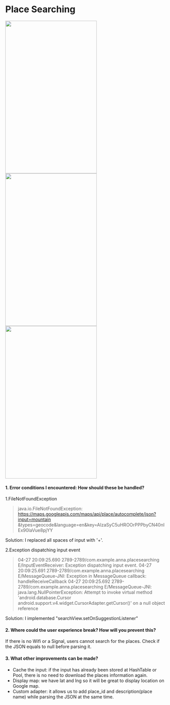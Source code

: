 # Place Searching

<img src="http://i.imgur.com/3Uq0joD.png" width="288" height="480" />
<img src="http://i.imgur.com/amrni57.png" width="288" height="480" />
<img src="http://i.imgur.com/Bky2fzS.png" width="288" height="480" />

#### 1. Error conditions I encountered: How should these be handled?

1.FileNotFoundException

>  java.io.FileNotFoundException: https://maps.googleapis.com/maps/api/place/autocomplete/json?input=mountain &types=geocode&language=en&key=AIzaSyC5uHROOrPPPbyCN40nIEx90laVue8pjYY

Solution: I replaced all spaces of input with '+'.

2.Exception dispatching input event

> 04-27 20:09:25.690 2789-2789/com.example.anna.placesearching E/InputEventReceiver: Exception dispatching input event.
04-27 20:09:25.691 2789-2789/com.example.anna.placesearching E/MessageQueue-JNI: Exception in MessageQueue callback: handleReceiveCallback
04-27 20:09:25.692 2789-2789/com.example.anna.placesearching E/MessageQueue-JNI: java.lang.NullPointerException: Attempt to invoke virtual method 'android.database.Cursor android.support.v4.widget.CursorAdapter.getCursor()' on a null object reference

Solution: I implemented "searchView.setOnSuggestionListener" 

#### 2. Where could the user experience break? How will you prevent this?

If there is no Wifi or a Signal, users cannot search for the places. Check if the JSON equals to null before parsing it.

#### 3. What other improvements can be made?

+ Cache the input: if the input has already been stored at HashTable or Pool, there is no need to download the places information again.
+ Display map: we have lat and lng so it will be great to display location on Google map.
+ Custom adapter: it allows us to add place_id and description(place name) while parsing the JSON at the same time.

